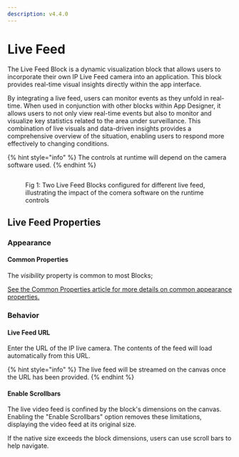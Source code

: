 ```yaml
---
description: v4.4.0
---
```


# Live Feed

The Live Feed Block is a dynamic visualization block that allows users to incorporate their own IP Live Feed camera into an application. This block provides real-time visual insights directly within the app interface.&#x20;

By integrating a live feed, users can monitor events as they unfold in real-time. When used in conjunction with other blocks within App Designer, it allows users to not only view real-time events but also to monitor and visualize key statistics related to the area under surveillance. This combination of live visuals and data-driven insights provides a comprehensive overview of the situation, enabling users to respond more effectively to changing conditions.

{% hint style="info" %}
The controls at runtime will depend on the camera software used.
{% endhint %}

<figure><img src="../../.gitbook/assets/Live Feed Block.png" alt=""><figcaption><p>Fig 1: Two Live Feed Blocks configured for different live feed, illustrating the impact of the comera software on the runtime controls </p></figcaption></figure>

## Live Feed Properties

### Appearance

#### Common Properties

The _visibility_ property is common to most Blocks;

[See the Common Properties article for more details on common appearance properties.](../common-properties.md#appearance)

### Behavior

#### Live Feed URL&#x20;

Enter the URL of the IP live camera. The contents of the feed will load automatically from this URL.

{% hint style="info" %}
The live feed will be streamed on the canvas once the URL has been provided.
{% endhint %}

#### Enable Scrollbars&#x20;

The live video feed is confined by the block's dimensions on the canvas. Enabling the "Enable Scrollbars" option removes these limitations, displaying the video feed at its original size.&#x20;

If the native size exceeds the block dimensions, users can use scroll bars to help navigate.
